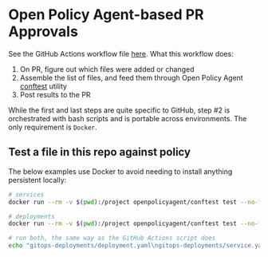 # Open Policy Agent-based PR Approvals

See the GitHub Actions workflow file [here](/.github/workflows/opa-pr-auto-approval.yaml). What this workflow does:

1. On PR, figure out which files were added or changed
2. Assemble the list of files, and feed them through Open Policy Agent [conftest](https://www.conftest.dev/) utility
3. Post results to the PR

While the first and last steps are quite specific to GitHub, step #2 is orchestrated with bash scripts and is portable across environments. The only requirement is `Docker`.

## Test a file in this repo against policy

The below examples use Docker to avoid needing to install anything persistent locally:

```bash
# services
docker run --rm -v $(pwd):/project openpolicyagent/conftest test --no-fail --no-color gitops-deployments/service.yaml

# deployments
docker run --rm -v $(pwd):/project openpolicyagent/conftest test --no-fail --no-color gitops-deployments/deployment.yaml

# run both, the same way as the GitHub Actions script does
echo "gitops-deployments/deployment.yaml\ngitops-deployments/service.yaml" | xargs docker run --rm -v $(pwd):/project openpolicyagent/conftest test --no-fail --no-color
```
